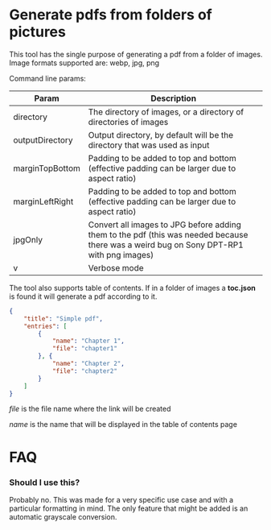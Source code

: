 # Generate pdfs from folders of pictures

This tool has the single purpose of generating a pdf from a folder of images.
Image formats supported are: webp, jpg, png

Command line params:

| Param | Description |
| ----- | --- |
| directory | The directory of images, or a directory of directories of images|
| outputDirectory|Output directory, by default will be the directory that was used as input |
| marginTopBottom |Padding to be added to top and bottom (effective padding can be larger due to aspect ratio) |
| marginLeftRight |Padding to be added to top and bottom (effective padding can be larger due to aspect ratio) |
| jpgOnly |Convert all images to JPG before adding them to the pdf (this was needed because there was a weird bug on Sony DPT-RP1 with png images) |
| v | Verbose mode |

The tool also supports table of contents. If in a folder of images a **toc.json** is found it will generate a pdf according to it. 

```json
{
	"title": "Simple pdf",
	"entries": [
		{
			"name": "Chapter 1",
			"file": "chapter1"
		}, {
			"name": "Chapter 2",
			"file": "chapter2"
		}
	]
}
```
*file* is the file name where the link will be created

*name* is the name that will be displayed in the table of contents page

# FAQ

### Should I use this?

Probably no. This was made for a very specific use case and with a particular formatting in mind. The only feature that might be added is an automatic grayscale conversion. 